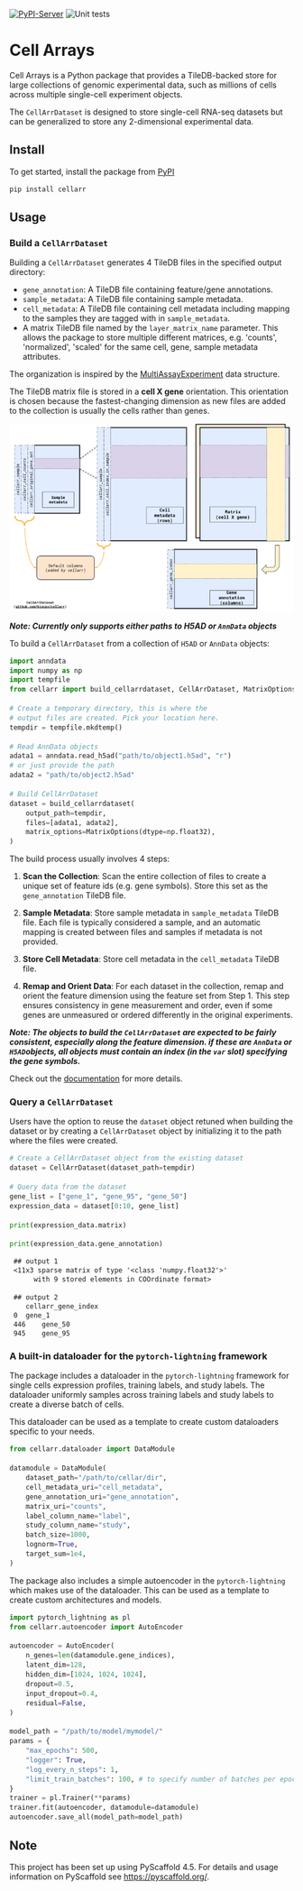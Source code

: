 [![PyPI-Server](https://img.shields.io/pypi/v/cellarr.svg)](https://pypi.org/project/cellarr/)
![Unit tests](https://github.com/BiocPy/cellarr/actions/workflows/pypi-test.yml/badge.svg)

# Cell Arrays

Cell Arrays is a Python package that provides a TileDB-backed store for large collections of genomic experimental data, such as millions of cells across multiple single-cell experiment objects.

The `CellArrDataset` is designed to store single-cell RNA-seq
datasets but can be generalized to store any 2-dimensional experimental data.

## Install

To get started, install the package from [PyPI](https://pypi.org/project/cellarr/)

```bash
pip install cellarr
```

## Usage

### Build a `CellArrDataset`

Building a `CellArrDataset` generates 4 TileDB files in the specified output directory:

- `gene_annotation`: A TileDB file containing feature/gene annotations.
- `sample_metadata`: A TileDB file containing sample metadata.
- `cell_metadata`: A TileDB file containing cell metadata including mapping to the samples
they are tagged with in ``sample_metadata``.
- A matrix TileDB file named by the `layer_matrix_name` parameter. This allows the package
to store multiple different matrices, e.g. 'counts', 'normalized', 'scaled' for the same cell,
gene, sample metadata attributes.

The organization is inspired by the [MultiAssayExperiment](https://bioconductor.org/packages/release/bioc/html/MultiAssayExperiment.html) data structure.

The TileDB matrix file is stored in a **cell X gene** orientation. This orientation
is chosen because the fastest-changing dimension as new files are added to the
collection is usually the cells rather than genes.

![`CellArrDataset` structure](./assets/cellarr.png "CellArrDataset")

***Note: Currently only supports either paths to H5AD or `AnnData` objects***

To build a `CellArrDataset` from a collection of `H5AD` or `AnnData` objects:

```python
import anndata
import numpy as np
import tempfile
from cellarr import build_cellarrdataset, CellArrDataset, MatrixOptions

# Create a temporary directory, this is where the 
# output files are created. Pick your location here.
tempdir = tempfile.mkdtemp()

# Read AnnData objects
adata1 = anndata.read_h5ad("path/to/object1.h5ad", "r")
# or just provide the path
adata2 = "path/to/object2.h5ad"

# Build CellArrDataset
dataset = build_cellarrdataset(
    output_path=tempdir,
    files=[adata1, adata2],
    matrix_options=MatrixOptions(dtype=np.float32),
)
```

The build process usually involves 4 steps:

1. **Scan the Collection**: Scan the entire collection of files to create
a unique set of feature ids (e.g. gene symbols). Store this set as the
`gene_annotation` TileDB file.

2. **Sample Metadata**: Store sample metadata in `sample_metadata`
TileDB file. Each file is typically considered a sample, and an automatic
mapping is created between files and samples if metadata is not provided.

3. **Store Cell Metadata**: Store cell metadata in the `cell_metadata`
TileDB file.

4. **Remap and Orient Data**: For each dataset in the collection,
remap and orient the feature dimension using the feature set from Step 1.
This step ensures consistency in gene measurement and order, even if
some genes are unmeasured or ordered differently in the original experiments.

***Note: The objects to build the `CellArrDataset` are expected to be fairly consistent, especially along the feature dimension.
if these are `AnnData` or `H5AD`objects, all objects must contain an index (in the `var` slot) specifying the gene symbols.***

Check out the [documentation](https://biocpy.github.io/cellarr/tutorial.html) for more details.

### Query a `CellArrDataset`

Users have the option to reuse the `dataset` object retuned when building the dataset or by creating a `CellArrDataset` object by initializing it to the path where the files were created.

```python
# Create a CellArrDataset object from the existing dataset
dataset = CellArrDataset(dataset_path=tempdir)

# Query data from the dataset
gene_list = ["gene_1", "gene_95", "gene_50"]
expression_data = dataset[0:10, gene_list]

print(expression_data.matrix)

print(expression_data.gene_annotation)
```

     ## output 1
     <11x3 sparse matrix of type '<class 'numpy.float32'>'
          with 9 stored elements in COOrdinate format>

     ## output 2
     	cellarr_gene_index
     0	gene_1
     446	gene_50
     945	gene_95

### A built-in dataloader for the `pytorch-lightning` framework

The package includes a dataloader in the `pytorch-lightning` framework for single cells expression profiles, training labels, and study labels. The dataloader uniformly samples across training labels and study labels to create a diverse batch of cells.

This dataloader can be used as a template to create custom dataloaders specific to your needs.

```python
from cellarr.dataloader import DataModule

datamodule = DataModule(
    dataset_path="/path/to/cellar/dir",
    cell_metadata_uri="cell_metadata",
    gene_annotation_uri="gene_annotation",
    matrix_uri="counts",
    label_column_name="label",
    study_column_name="study",
    batch_size=1000,
    lognorm=True,
    target_sum=1e4,
)
```

The package also includes a simple autoencoder in the `pytorch-lightning` which makes use of the dataloader. This can be used as a template to create custom architectures and models.

```python
import pytorch_lightning as pl
from cellarr.autoencoder import AutoEncoder

autoencoder = AutoEncoder(
    n_genes=len(datamodule.gene_indices),
    latent_dim=128,
    hidden_dim=[1024, 1024, 1024],
    dropout=0.5,
    input_dropout=0.4,
    residual=False,
)

model_path = "/path/to/model/mymodel/"
params = {
    "max_epochs": 500,
    "logger": True,
    "log_every_n_steps": 1,
    "limit_train_batches": 100, # to specify number of batches per epoch
}
trainer = pl.Trainer(**params)
trainer.fit(autoencoder, datamodule=datamodule)
autoencoder.save_all(model_path=model_path)
```
<!-- pyscaffold-notes -->

## Note

This project has been set up using PyScaffold 4.5. For details and usage
information on PyScaffold see <https://pyscaffold.org/>.
